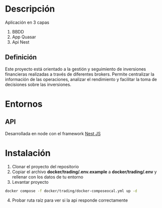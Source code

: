 # Descripción

Aplicación en 3 capas

1. BBDD
2. App Quasar
3. Api Nest

## Definición

Este proyecto está orientado a la gestión y seguimiento de inversiones financieras realizadas a través de diferentes brokers. Permite centralizar la información de las operaciones, analizar el rendimiento y facilitar la toma de decisiones sobre las inversiones.

# Entornos

## API

Desarrollada en node con el framework [Nest JS](https://docs.nestjs.com/)

# Instalación

1. Clonar el proyecto del repositorio
2. Copiar el archivo **docker/trading/.env.example** a **docker/trading/.env** y rellenar con los datos de tu entorno
3. Levantar proyecto

```bash
docker compose -f docker/trading/docker-composeocal.yml up -d
```

4. Probar ruta raíz para ver si la api responde correctamente
